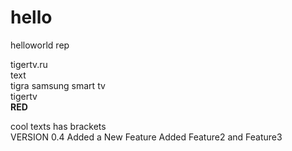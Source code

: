 # hello
helloworld rep



tigertv.ru<br/>
text<br/>
tigra samsung smart tv<br/>
tigertv<br/>
<b>RED</b>

cool texts has brackets<br/>
VERSION 0.4
Added a New Feature
Added Feature2 and Feature3
